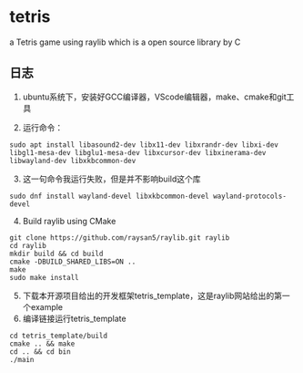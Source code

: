 # tetris
a Tetris game using raylib which is a open source library by C

## 日志  
1. ubuntu系统下，安装好GCC编译器，VScode编辑器，make、cmake和git工具  

2. 运行命令：
  ```
  sudo apt install libasound2-dev libx11-dev libxrandr-dev libxi-dev libgl1-mesa-dev libglu1-mesa-dev libxcursor-dev libxinerama-dev libwayland-dev libxkbcommon-dev  
  ```
3. 这一句命令我运行失败，但是并不影响build这个库  
  ```
  sudo dnf install wayland-devel libxkbcommon-devel wayland-protocols-devel  
  ```

4. Build raylib using CMake
```
git clone https://github.com/raysan5/raylib.git raylib
cd raylib
mkdir build && cd build
cmake -DBUILD_SHARED_LIBS=ON ..
make
sudo make install
```
5. 下载本开源项目给出的开发框架tetris_template，这是raylib网站给出的第一个example
6. 编译链接运行tetris_template
```
cd tetris_template/build
cmake .. && make
cd .. && cd bin
./main
```

